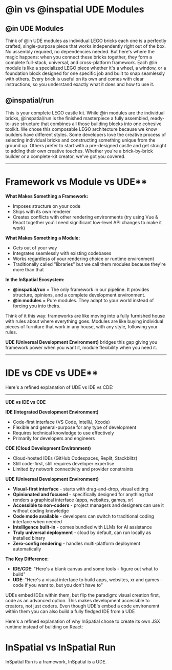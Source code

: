# @in vs @inspatial UDE Modules

## @in UDE Modules

Think of @in UDE modules as individual LEGO bricks each one is a perfectly crafted, single-purpose piece that works independently right out of the box. No assembly required, no dependencies needed. But here's where the magic happens: when you connect these bricks together, they form a complete full-stack, universal, and cross-platform framework.
Each @in module is like a specialized LEGO piece whether it's a wheel, a window, or a foundation block designed for one specific job and built to snap seamlessly with others. Every brick is useful on its own and comes with clear instructions, so you understand exactly what it does and how to use it.

## @inspatial/run

This is your complete LEGO castle kit. While @in modules are the individual bricks, @inspatial/run is the finished masterpiece a fully assembled, ready-to-use structure that combines all those building blocks into one cohesive toolkit.
We chose this composable LEGO architecture because we know builders have different styles. Some developers love the creative process of selecting individual bricks and constructing something unique from the ground up. Others prefer to start with a pre-designed castle and get straight to adding their own creative touches.
Whether you're a brick-by-brick builder or a complete-kit creator, we've got you covered.

---

# Framework vs Module vs UDE\*\*

**What Makes Something a Framework:**

- Imposes structure on your code
- Ships with its own renderer
- Creates conflicts with other rendering environments (try using Vue & React together you'll need significant low-level API changes to make it work)

**What Makes Something a Module:**

- Gets out of your way
- Integrates seamlessly with existing codebases
- Works regardless of your rendering choice or runtime environment
- Traditionally called "libraries" but we call them modules because they're more than that

**In the InSpatial Ecosystem:**

- **@inspatial/run** = The only framework in our pipeline. It provides structure, opinions, and a complete development environment.
- **@in modules** = Pure modules. They adapt to your world instead of forcing you into theirs.

Think of it this way: frameworks are like moving into a fully furnished house with rules about where everything goes. Modules are like buying individual pieces of furniture that work in any house, with any style, following your rules.

**UDE (Universal Development Environment)** bridges this gap giving you framework power when you want it, module flexibility when you need it.

---

# IDE vs CDE vs UDE\*\*

Here's a refined explanation of UDE vs IDE vs CDE:

---

**UDE vs IDE vs CDE**

**IDE (Integrated Development Environment)**

- Code-first interface (VS Code, IntelliJ, Xcode)
- Flexible and general-purpose for any type of development
- Requires technical knowledge to use effectively
- Primarily for developers and engineers

**CDE (Cloud Development Environment)**

- Cloud-hosted IDEs (GitHub Codespaces, Replit, Stackblitz)
- Still code-first, still requires developer expertise
- Limited by network connectivity and provider constraints

**UDE (Universal Development Environment)**

- **Visual-first interface** - starts with drag-and-drop, visual editing
- **Opinionated and focused** - specifically designed for anything that renders a graphical interface (apps, websites, games, xr)
- **Accessible to non-coders** - project managers and designers can use it without coding knowledge
- **Code mode available** - developers can switch to traditional coding interface when needed
- **Intelligence built-in** - comes bundled with LLMs for AI assistance
- **Truly universal deployment** - cloud by default, can run locally as installed binary
- **Zero-config rendering** - handles multi-platform deployment automatically

**The Key Difference:**

- **IDE/CDE**: "Here's a blank canvas and some tools - figure out what to build"
- **UDE**: "Here's a visual interface to build apps, websites, xr and games - code if you want to, but you don't have to"

UDEs embed IDEs within them, but flip the paradigm: visual creation first, code as an advanced option. This makes development accessible to creators, not just coders. Even though UDE's embed a code environemnt within them you can also build a fully fledged IDE from a UDE

Here's a refined explanation of why InSpatial chose to create its own JSX runtime instead of building on React:

# InSpatial vs InSpatial Run
InSpatial Run is a framework, InSpatial is a UDE.
